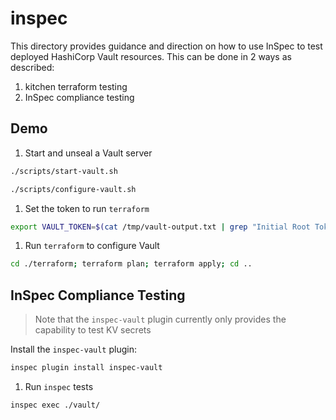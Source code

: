 # inspec

This directory provides guidance and direction on how to use InSpec to test
deployed HashiCorp Vault resources. This can be done in 2 ways as described:

1. kitchen terraform testing
2. InSpec compliance testing

## Demo

1. Start and unseal a Vault server

  ```bash
  ./scripts/start-vault.sh
  ```

  ```bash
  ./scripts/configure-vault.sh
  ```

1. Set the token to run `terraform`

  ```bash
  export VAULT_TOKEN=$(cat /tmp/vault-output.txt | grep "Initial Root Token:" | sed -e "s/Initial Root Token: //g")
  ```

1. Run `terraform` to configure Vault

  ```bash
  cd ./terraform; terraform plan; terraform apply; cd ..
  ```

## InSpec Compliance Testing

> Note that the `inspec-vault` plugin currently only provides the capability to test KV secrets

Install the `inspec-vault` plugin:

```bash
inspec plugin install inspec-vault
```

1. Run `inspec` tests

  ```bash
  inspec exec ./vault/
  ```
